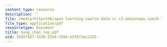 ```yaml
---
content_type: resource
description: ''
file: /media/https%3A/open-learning-course-data-rc.s3.amazonaws.com/6-780-semiconductor-manufacturing-spring-2003/1691f427313027a92584e5f673ac2155_hung_chan_rep.pdf
file_type: application/pdf
resourcetype: Document
title: hung_chan_rep.pdf
uid: 1691f427-3130-27a9-2584-e5f673ac2155
---
```

